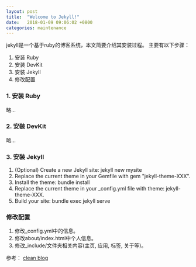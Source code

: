 ```yaml
---
layout: post
title:  "Welcome to Jekyll!"
date:   2018-01-09 09:06:02 +0800
categories: maintenance
---
```


jekyll是一个基于ruby的博客系统，本文简要介绍其安装过程。
主要有以下步骤：
1. 安装 Ruby
2. 安装 DevKit
3. 安装 Jekyll
4. 修改配置

### 1. 安装 Ruby

略...
### 2. 安装 DevKit

略...
### 3. 安装 Jekyll
1. (Optional) Create a new Jekyll site: jekyll new mysite
2. Replace the current theme in your Gemfile with gem "jekyll-theme-XXX".
3. Install the theme: bundle install
4. Replace the current theme in your _config.yml file with theme: jekyll-theme-XXX.
5. Build your site: bundle exec jekyll serve


### 修改配置
1. 修改_config.yml中的信息。
2. 修改about/index.html中个人信息。
3. 修改_include/文件夹相关内容(主页, 应用, 标签, 关于等)。


参考：
[clean blog](https://github.com/BlackrockDigital/startbootstrap-clean-blog-jekyll)